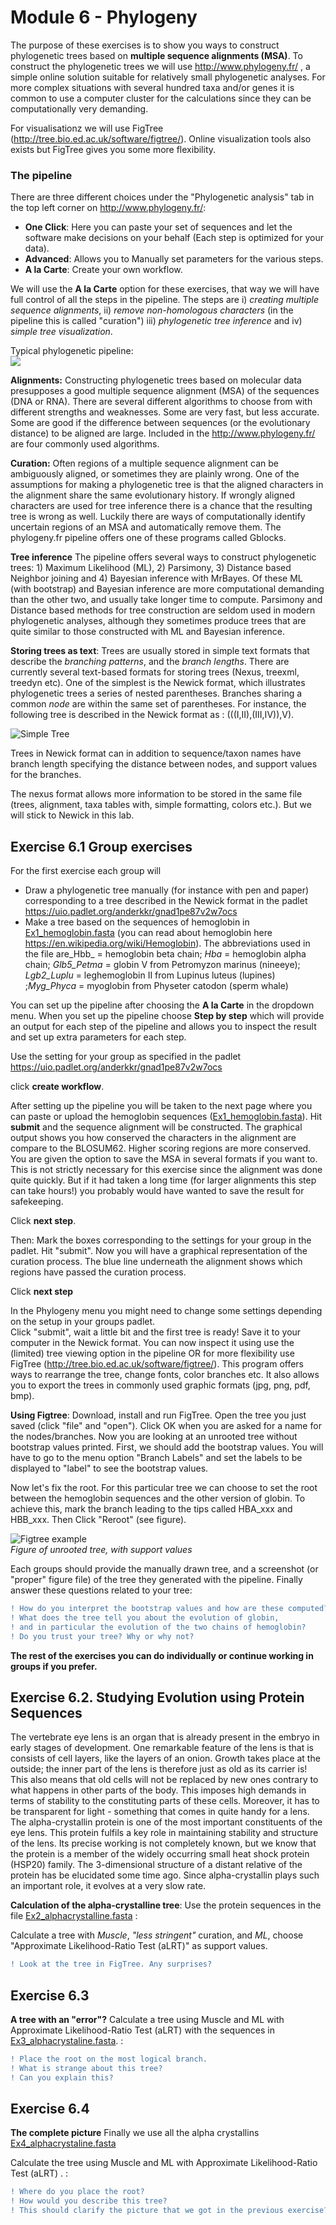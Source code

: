 # Module 6 - Phylogeny

The purpose of these exercises is to show you ways to construct phylogenetic trees based on **multiple sequence alignments (MSA)**. To construct the phylogenetic trees we will use http://www.phylogeny.fr/ , a simple online solution suitable for relatively small phylogenetic analyses. For more complex situations with several hundred taxa and/or genes it is common to use a computer cluster for the calculations since they can be computationally very demanding.

For visualisationz we will use FigTree (http://tree.bio.ed.ac.uk/software/figtree/). Online visualization tools also exists but FigTree gives you some more flexibility.


### The pipeline

There are three different choices under the "Phylogenetic analysis" tab in the top left corner on http://www.phylogeny.fr/:
- **One Click**: Here you can paste your set of sequences and let the software make decisions on your behalf (Each step is optimized for your data).
- **Advanced**: Allows you to Manually set parameters for the various steps.
- **A la Carte**: Create your own workflow.

We will use the **A la Carte** option for these exercises, that way we will have full control of all the steps in the pipeline.
The steps are i) _creating multiple sequence alignments_, ii) _remove non-homologous characters_ (in the pipeline this is called "curation") iii) _phylogenetic tree inference_ and iv) _simple tree visualization_.


Typical phylogenetic pipeline:  
![](data/Pipeline.png)

**Alignments:**
Constructing phylogenetic trees based on molecular data presupposes a good multiple sequence alignment (MSA) of the sequences (DNA or RNA).  There are several different algorithms to choose from with different strengths and weaknesses. Some are very fast, but less accurate. Some are good if the difference between sequences (or the evolutionary distance) to be aligned are large. Included in the http://www.phylogeny.fr/ are four commonly used algorithms.

**Curation:**
Often regions of a multiple sequence alignment can be ambiguously aligned, or sometimes they are plainly wrong. One of the assumptions for making a phylogenetic tree is that the aligned characters in the alignment share the same evolutionary history. If wrongly aligned characters are used for tree inference there is a chance that the resulting tree is wrong as well. Luckily there are ways of computationally identify uncertain regions of an MSA and automatically remove them. The phylogeny.fr pipeline offers one of these programs called Gblocks.

**Tree inference**
The pipeline offers several ways to construct phylogenetic trees: 1) Maximum Likelihood (ML), 2) Parsimony, 3) Distance based Neighbor joining and 4) Bayesian inference with MrBayes. Of these ML (with bootstrap) and Bayesian inference are more computational demanding than the other two, and usually take longer time to compute. Parsimony and Distance based methods for tree construction are seldom used in modern phylogenetic analyses, although they sometimes produce trees that are quite similar to those constructed with ML and Bayesian inference.


**Storing trees as text**:
Trees are usually stored in simple text formats that describe the _branching patterns_, and the _branch lengths_. There are currently several text-based formats for storing trees (Nexus, treexml, treedyn etc). One of the simplest is the Newick format, which illustrates phylogenetic trees a series of nested parentheses. Branches sharing a common _node_ are within the same set of parentheses.
For instance, the following tree is described in the Newick format as : (((I,II),(III,IV)),V).

![Simple Tree](data/Fig_newick.png)

Trees in Newick format can in addition to sequence/taxon names have branch length specifying the distance between nodes, and support values for the branches.

The nexus format allows more information to be stored in the same file (trees, alignment, taxa tables with, simple formatting, colors etc.). But we will stick to Newick in this lab.  


###
## Exercise 6.1 Group exercises
For the first exercise each group will
- Draw  a phylogenetic tree manually (for instance with pen and paper) corresponding to a tree described in the Newick format in the padlet https://uio.padlet.org/anderkkr/gnad1pe87v2w7ocs
- Make a tree based on the sequences of hemoglobin in [Ex1_hemoglobin.fasta](Ex1_hemoglobin.fasta) (you can read about hemoglobin here https://en.wikipedia.org/wiki/Hemoglobin). The abbreviations used in the file are_Hbb_ = hemoglobin beta chain; _Hba_ = hemoglobin alpha chain; _Glb5_Petma_  = globin V from Petromyzon marinus (nineeye); _Lgb2_Luplu_ = leghemoglobin II from Lupinus luteus (lupines) ;_Myg_Phyca_ = myoglobin from Physeter catodon (sperm whale)  



You can set up the pipeline after choosing the **A la Carte** in the dropdown menu. When you set up the pipeline choose **Step by step**  which will provide an output for each step of the pipeline and allows you to inspect the result and set up extra parameters for each step.

Use the setting for your group as specified in the padlet
https://uio.padlet.org/anderkkr/gnad1pe87v2w7ocs

click **create workflow**.

After setting up the pipeline you will be taken to the next page where you can paste or upload the hemoglobin sequences ([Ex1_hemoglobin.fasta](Ex1_hemoglobin.fasta)). Hit **submit** and the sequence alignment will be constructed. The graphical output shows you how conserved the characters in the alignment are compare to the BLOSUM62. Higher scoring regions are more conserved. You are given the option to save the MSA in several formats if you want to. This is not strictly necessary for this exercise since the alignment was done quite quickly. But if it had taken a long time (for larger alignments this step can take hours!) you probably would have wanted to save the result for safekeeping.

Click **next step**.  

Then: Mark the boxes corresponding to the settings for your group in the padlet. Hit "submit". Now you will have a graphical representation of the curation process. The blue line underneath the alignment shows which regions  have passed the curation process.

Click **next step**  

In the Phylogeny menu you might need to change some settings depending on the setup in your groups padlet.  
Click "submit", wait a little bit and the first tree is ready! Save it to your computer in the Newick format. You can now inspect it using use the (limited) tree viewing option in the pipeline OR for more flexibility use FigTree (http://tree.bio.ed.ac.uk/software/figtree/). This program offers ways to rearrange the tree, change fonts, color branches etc. It also allows you to export the trees in commonly used graphic formats (jpg, png, pdf, bmp).

**Using Figtree**:
Download, install and run FigTree. Open the tree you just saved (click "file" and "open"). Click OK when you are asked for a name for the nodes/branches. Now you are looking at an unrooted tree without bootstrap values printed. First, we should add the bootstrap values. You will have to go to the menu option "Branch Labels" and set the labels to be displayed to "label" to see the bootstrap values.

Now let's fix the root. For this particular tree we can choose to set the root between the hemoglobin sequences and the other version of globin. To achieve this, mark the branch leading to the tips called HBA_xxx and HBB_xxx. Then Click "Reroot" (see figure).


![Figtree example](data/Figtree_example.png)  
_Figure of unrooted tree, with support values_


Each groups should provide the manually drawn tree, and a screenshot (or "proper" figure file) of the tree they generated with the pipeline. Finally answer these questions related to your tree:

```diff
! How do you interpret the bootstrap values and how are these computed?
! What does the tree tell you about the evolution of globin,
! and in particular the evolution of the two chains of hemoglobin?
! Do you trust your tree? Why or why not?
````

**The rest of the exercises you can do individually or continue working in groups if you prefer.**

## Exercise 6.2. Studying Evolution using Protein Sequences  

The vertebrate eye lens is an organ that is already present in the embryo in early stages of development. One remarkable feature of the lens is that is consists of cell layers, like the layers of an onion. Growth takes place at the outside; the inner part of the lens is therefore just as old as its carrier is! This also means that old cells will not be replaced by new ones contrary to what happens in other parts of the body. This imposes high demands in terms of stability to the constituting parts of these cells. Moreover, it has to be transparent for light - something that comes in quite handy for a lens.
 The alpha-crystallin protein is one of the most important constituents of the eye lens. This protein fulfils a key role in maintaining stability and structure of the lens. Its precise working is not completely known, but we know that the protein is a member of the widely occurring small heat shock protein (HSP20) family. The 3-dimensional structure of a distant relative of the protein has be elucidated some time ago. Since alpha-crystallin plays such an important role, it evolves at a very slow rate.

**Calculation of the alpha-crystalline tree**:
Use the protein sequences in the file [Ex2_alphacrystalline.fasta](Ex2_alphacrystalline.fasta) :

Calculate a tree with _Muscle_, _"less stringent"_ curation, and _ML_, choose "Approximate Likelihood-Ratio Test (aLRT)" as support values.

```diff
! Look at the tree in FigTree. Any surprises?
```
## Exercise 6.3
**A tree with an "error"?**
Calculate a tree using Muscle and ML with Approximate Likelihood-Ratio Test (aLRT) with the sequences in [Ex3_alphacrystaline.fasta](Ex3_alphacrystaline.fasta).  :

```diff
! Place the root on the most logical branch.
! What is strange about this tree?
! Can you explain this?
```

## Exercise 6.4
**The complete picture**
Finally we use all the alpha crystallins [Ex4_alphacrystaline.fasta](Ex4_alphacrystaline.fasta)

Calculate the tree using Muscle and ML with Approximate Likelihood-Ratio Test (aLRT) .  :

```diff
! Where do you place the root?
! How would you describe this tree?
! This should clarify the picture that we got in the previous exercise?
```
